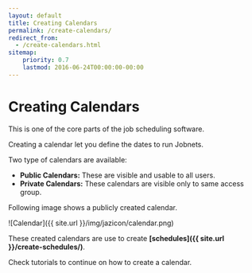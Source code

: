 ```yaml
---
layout: default
title: Creating Calendars
permalink: /create-calendars/
redirect_from:
  - /create-calendars.html
sitemap:
    priority: 0.7
    lastmod: 2016-06-24T00:00:00-00:00
---
```


# <i class="fa fa-calendar"></i> Creating Calendars

This is one of the core parts of the job scheduling software.

Creating a calendar let you define the dates to run Jobnets.

Two type of calendars are available:

*   **Public Calendars:** These are visible and usable to all users.
*   **Private Calendars:** These calendars are visible only to same access group.

Following image shows a publicly created calendar.

![Calendar]({{ site.url }}/img/jazicon/calendar.png)

These created calendars are use to create **[schedules]({{ site.url }}/create-schedules/)**.

Check tutorials to continue on how to create a calendar.